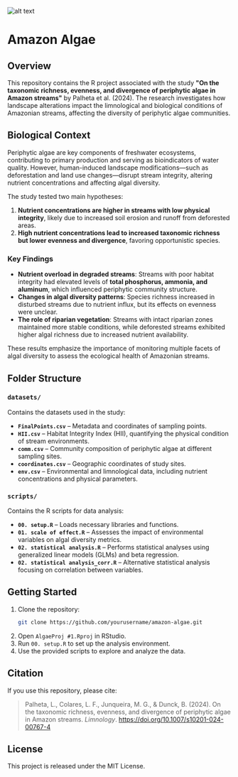 ![alt text](https://i.imgur.com/y1JJBMR.png)
# Amazon Algae  

## Overview  

This repository contains the R project associated with the study **"On the taxonomic richness, evenness, and divergence of periphytic algae in Amazon streams"** by Palheta et al. (2024). The research investigates how landscape alterations impact the limnological and biological conditions of Amazonian streams, affecting the diversity of periphytic algae communities.  

## Biological Context  

Periphytic algae are key components of freshwater ecosystems, contributing to primary production and serving as bioindicators of water quality. However, human-induced landscape modifications—such as deforestation and land use changes—disrupt stream integrity, altering nutrient concentrations and affecting algal diversity.  

The study tested two main hypotheses:  
1. **Nutrient concentrations are higher in streams with low physical integrity**, likely due to increased soil erosion and runoff from deforested areas.  
2. **High nutrient concentrations lead to increased taxonomic richness but lower evenness and divergence**, favoring opportunistic species.  

### Key Findings  
- **Nutrient overload in degraded streams**: Streams with poor habitat integrity had elevated levels of **total phosphorus, ammonia, and aluminum**, which influenced periphytic community structure.  
- **Changes in algal diversity patterns**: Species richness increased in disturbed streams due to nutrient influx, but its effects on evenness were unclear.  
- **The role of riparian vegetation**: Streams with intact riparian zones maintained more stable conditions, while deforested streams exhibited higher algal richness due to increased nutrient availability.  

These results emphasize the importance of monitoring multiple facets of algal diversity to assess the ecological health of Amazonian streams.  

## Folder Structure  

### `datasets/`  

Contains the datasets used in the study:  

- **`FinalPoints.csv`** – Metadata and coordinates of sampling points.  
- **`HII.csv`** – Habitat Integrity Index (HII), quantifying the physical condition of stream environments.  
- **`comm.csv`** – Community composition of periphytic algae at different sampling sites.  
- **`coordinates.csv`** – Geographic coordinates of study sites.  
- **`env.csv`** – Environmental and limnological data, including nutrient concentrations and physical parameters.  

### `scripts/`  

Contains the R scripts for data analysis:  

- **`00. setup.R`** – Loads necessary libraries and functions.  
- **`01. scale of effect.R`** – Assesses the impact of environmental variables on algal diversity metrics.  
- **`02. statistical analysis.R`** – Performs statistical analyses using generalized linear models (GLMs) and beta regression.  
- **`02. statistical analysis_corr.R`** – Alternative statistical analysis focusing on correlation between variables.  

## Getting Started  

1. Clone the repository:  
   ```bash  
   git clone https://github.com/yourusername/amazon-algae.git  
   ```  
2. Open `AlgaeProj #1.Rproj` in RStudio.  
3. Run `00. setup.R` to set up the analysis environment.  
4. Use the provided scripts to explore and analyze the data.  

## Citation  

If you use this repository, please cite:  

> Palheta, L., Colares, L. F., Junqueira, M. G., & Dunck, B. (2024). On the taxonomic richness, evenness, and divergence of periphytic algae in Amazon streams. *Limnology*. https://doi.org/10.1007/s10201-024-00767-4  

## License  

This project is released under the MIT License. 
